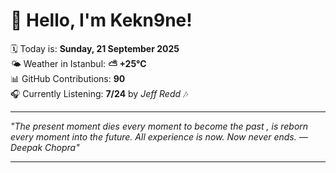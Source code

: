 # 👋 Hello, I'm Kekn9ne!

🗓️ Today is: **Sunday, 21 September 2025**  
🌤️ Weather in Istanbul: **⛅️  +25°C**  
📊 GitHub Contributions: **90**  
🎧 Currently Listening: **7/24** by *Jeff Redd* 🎶

---

_"The present moment dies every moment to become the past , is reborn every moment into the future. All experience is now. Now never ends. — *Deepak Chopra*"_

---
